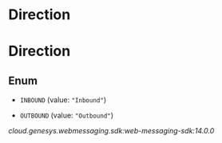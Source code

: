 # Direction


# Direction

## Enum


* `INBOUND` (value: `"Inbound"`)

* `OUTBOUND` (value: `"Outbound"`)




_cloud.genesys.webmessaging.sdk:web-messaging-sdk:14.0.0_
